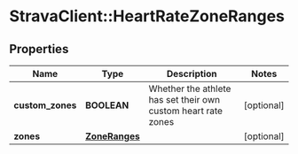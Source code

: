 # StravaClient::HeartRateZoneRanges

## Properties
Name | Type | Description | Notes
------------ | ------------- | ------------- | -------------
**custom_zones** | **BOOLEAN** | Whether the athlete has set their own custom heart rate zones | [optional] 
**zones** | [**ZoneRanges**](ZoneRanges.md) |  | [optional] 


